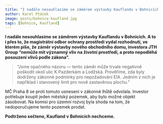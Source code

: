 ```yaml
---
title: "I nadále nesouhlasíme se záměrem výstavby Kauflandu v Bohnicích"
author: Karel Ptáček
image: posts/bohnice-kaufland.jpg
tags: [Bohnice, Kaufland]
---
```


**I nadále nesouhlasíme se záměrem výstavby Kauflandu v Bohnicích. A to i přes to, že magistrátní odbor ochrany prostředí vydal rozhodnutí, ve kterém píše, že záměr výstavby nového obchodního domu, investora JTH Group “nemůže mít významný vliv na životní prostředí, a proto nepodléhá posouzení vlivů podle zákona”.**

>"Jsme opačného názoru — tento záměr může trvale negativně poškodit okolí ulic K Pazderkám a Lodžská. Prověříme, zda byly dodrženy zákonné podmínky pro nepožadování EIA. Jedním z nich je například i stanovený limit pro nově zastavěnou plochu."

MČ Praha 8 se proti tomuto usnesení v zákonné lhůtě odvolala. Investor potřebuje koupit jeden městský pozemek, aby bylo možné objekt zásobovat. Na komisi pro územní rozvoj byla shoda na tom, že nedoporučujeme tento pozemek prodat.

**Podtrženo sečteno, Kaufland v Bohnicích nechceme.**